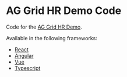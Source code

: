 # AG Grid HR Demo Code

Code for the [AG Grid HR Demo](https://ag-grid.com/example-hr).

Available in the following frameworks:

- [React](./react/)
- [Angular](./angular/)
- [Vue](./vue/)
- [Typescript](./typescript/)
